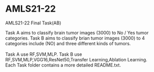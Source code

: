 # AMLS21-22
AMLS21-22 Final Task(AB)

Task A aims to classify brain tumor images (3000) to No / Yes tumor categories.
Task B aims to classify brian tumor images (3000) to 4 categories include (NO) and three different kinds of tumors.<br>
<br>
Task A use RF,SVM,MLP.
Task B use RF,SVM,MLP,VGG16,ResNet50,Transfer Learning,Ablation Learning.
<br>
Each Task folder contains a more detailed README.txt.
